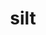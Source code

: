 ---
category: 4-letters
denotation: null
name: silt
reference_link: https://www.etymonline.com/word/silt
root_language: null
root_name: null
title: silt
type: free
word_sums:
- respelling: silt
  sum: 'Silt + '
---
